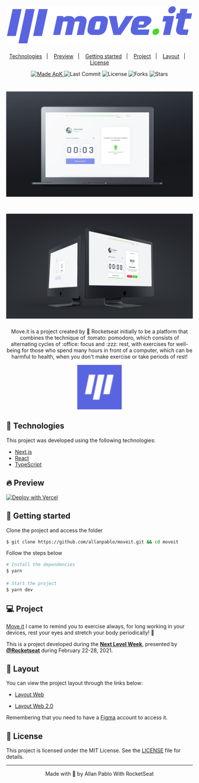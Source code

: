 <h1 align="center">
    <img alt="Move.it" title="Move.it" src="/public/logo.svg" />
</h1>

<p align="center">
  <a href="#-technologies">Technologies</a>&nbsp;&nbsp;&nbsp;|&nbsp;&nbsp;&nbsp;
  <a href="#-preview">Preview</a>&nbsp;&nbsp;&nbsp;|&nbsp;&nbsp;&nbsp;
  <a href="#-layout">Getting started</a>&nbsp;&nbsp;&nbsp;|&nbsp;&nbsp;&nbsp;
  <a href="#-project">Project</a>&nbsp;&nbsp;&nbsp;|&nbsp;&nbsp;&nbsp;
  <a href="#-layout">Layout</a>&nbsp;&nbsp;&nbsp;|&nbsp;&nbsp;&nbsp;
  <a href="#-license">License</a>
</p>
<p align="center">
  <a href="https://github.com/allanpablo">
    <img alt="Made ApK" src="https://img.shields.io/badge/AllanPablo - ApK">
  </a>

  <img alt="Last Commit" src="https://img.shields.io/github/last-commit/allanpablo/moveit?color=rgb(89,101,224)">


  <img alt="License" src="https://img.shields.io/badge/license-MIT-%2304D361?color=rgb(89,101,224)">
  <img src="https://img.shields.io/github/forks/allanpablo/moveit?color=rgb(89,101,224)" alt="Forks">     

  <img src="https://img.shields.io/github/stars/allanpablo/moveit??color=rgb(89,101,224)" alt="Stars">
</p>
<h1 align="center">
    <img alt="Move.it" title="Move.it" src="/public/Macbook.png" />
</h1>
<h1 align="center">
    <img alt="Move.it" title="Move.it" src="/public/iMac_2.png" />
</h1>

<p align="center">Move.it is a project created by 🚀 Rocketseat initially to be a platform that combines the technique of :tomato: pomodoro, which consists of alternating cycles of :office: focus and :zzz: rest, with exercises for well-being for those who spend many hours in front of a computer, which can be harmful to health, when you don't make exercise or take periods of rest!</p>


<p align="center">
  <img alt="Moveit" src="/public/favicon.png" width="120px">
</p>



## 🧪 Technologies

This project was developed using the following technologies:

- [Next.js](https://nextjs.org/)
- [React](https://reactjs.org)
- [TypeScript](https://www.typescriptlang.org/)

## 🔥 Preview

[![Deploy with Vercel](https://vercel.com/button)](https://move-it-ruby-one.vercel.app/)

## 🚀 Getting started

Clone the project and access the folder

```bash
$ git clone https://github.com/allanpablo/moveit.git && cd moveit
```

Follow the steps below
```bash
# Install the dependencies
$ yarn

# Start the project
$ yarn dev
```

## 💻 Project

[Move.it](https://moveit-apk.vercel.app/) I came to remind you to exercise always, for long working in your devices, rest your eyes and stretch your body periodically! 💜 

This is a project developed during the **[Next Level Week](https://nextlevelweek.com/)**, presented by **[@Rocketseat](https://github.com/Rocketseat)** during February 22-28, 2021.

## 🔖 Layout

You can view the project layout through the links below:

- [Layout Web](https://www.figma.com/file/ge20pu3ofMOKoliUyKx1Nl/Move.it-1.0) 

- [Layout Web 2.0](https://www.figma.com/file/KYIIeK6k3Kw66m4ioNsUoG/Move.it-2.0)

Remembering that you need to have a [Figma](http://figma.com/) account to access it.

## 📝 License

This project is licensed under the MIT License. See the [LICENSE](LICENSE.md) file for details.


---

<p align="center">Made with 💜 by Allan Pablo With RocketSeat</p>


